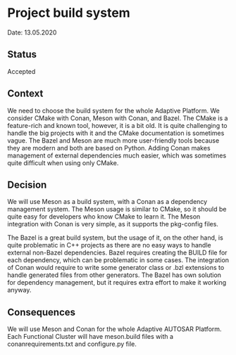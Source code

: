 # Project build system

Date: 13.05.2020

## Status

Accepted

## Context

We need to choose the build system for the whole Adaptive Platform. We consider CMake with Conan, Meson with Conan, and Bazel. The CMake is a feature-rich and known tool, however, it is a bit old. It is quite challenging to handle the big projects with it and the CMake documentation is sometimes vague. The Bazel and Meson are much more user-friendly tools because they are modern and both are based on Python. Adding Conan makes management of external dependencies much easier, which was sometimes quite difficult when using only CMake.

## Decision

We will use Meson as a build system, with a Conan as a dependency management system. The Meson usage is similar to CMake, so it should be quite easy for developers who know CMake to learn it. The Meson integration with Conan is very simple, as it supports the pkg-config files. 

The Bazel is a great build system, but the usage of it, on the other hand, is quite problematic in C++ projects as there are no easy ways to handle external non-Bazel dependencies. Bazel requires creating the BUILD file for each dependency, which can be problematic in some cases. The integration of Conan would require to write some generator class or .bzl extensions to handle generated files from other generators. The Bazel has own solution for dependency management, but it requires extra effort to make it working anyway.

## Consequences

We will use Meson and Conan for the whole Adaptive AUTOSAR Platform. Each Functional Cluster will have meson.build files with a conanrequirements.txt and configure.py file.